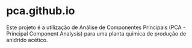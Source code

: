 # pca.github.io
Este projeto é a utilização de Análise de Componentes Principais (PCA - Principal Component Analysis) para uma planta química de produção de anidrido acético.
